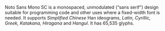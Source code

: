 Noto Sans Mono SC is a monospaced, unmodulated (“sans serif”) design suitable for programming code and other uses where a fixed-width font is needed. It supports _Simplified Chinese_ Han ideograms, _Latin, Cyrillic, Greek, Katakana, Hiragana_ and _Hangul_. It has 65,535 glyphs.